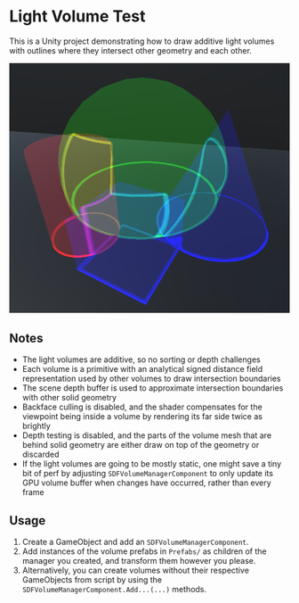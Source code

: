 Light Volume Test
=================

This is a Unity project demonstrating how to draw additive light volumes with outlines where they intersect other geometry and each other.

![Screenshot](Screenshot.png)


Notes
-------

 - The light volumes are additive, so no sorting or depth challenges
 - Each volume is a primitive with an analytical signed distance field representation used by other volumes to draw intersection boundaries
 - The scene depth buffer is used to approximate intersection boundaries with other solid geometry
 - Backface culling is disabled, and the shader compensates for the viewpoint being inside a volume by rendering its far side twice as brightly
 - Depth testing is disabled, and the parts of the volume mesh that are behind solid geometry are either draw on top of the geometry or discarded
 - If the light volumes are going to be mostly static, one might save a tiny bit of perf by adjusting `SDFVolumeManagerComponent` to only update its GPU volume buffer when changes have occurred, rather than every frame


Usage
-----

1. Create a GameObject and add an `SDFVolumeManagerComponent`.
2. Add instances of the volume prefabs in `Prefabs/` as children of the manager you created, and transform them however you please.
3. Alternatively, you can create volumes without their respective GameObjects from script by using the `SDFVolumeManagerComponent.Add...(...)` methods.

